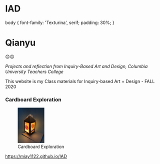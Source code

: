 # IAD
<link rel="preconnect" href="https://fonts.gstatic.com">
<link href="https://fonts.googleapis.com/css2?family=Texturina:wght@100&display=swap" rel="stylesheet">

body {
font-family: 'Texturina', serif;
padding: 30%;
}

<h1>Qianyu</h1>
😊😊
<body>
 
<p><i>Projects and reflection from Inquiry-Based Art and Design, Columbia University Teachers College</i></p>
This website is my Class materials for Inquiry-based Art + Design - FALL 2020

<h3>Cardboard Exploration</h3>
<figure>
<img src = "https://github.com/miay1122/IAD/blob/main/cdbd/IMG_0826.JPG" alt = "cardboard explore" style = "width:20%">
 <figcaption>Cardboard Exploration</figcaption>
</figure>

</body>

https://miay1122.github.io/IAD
